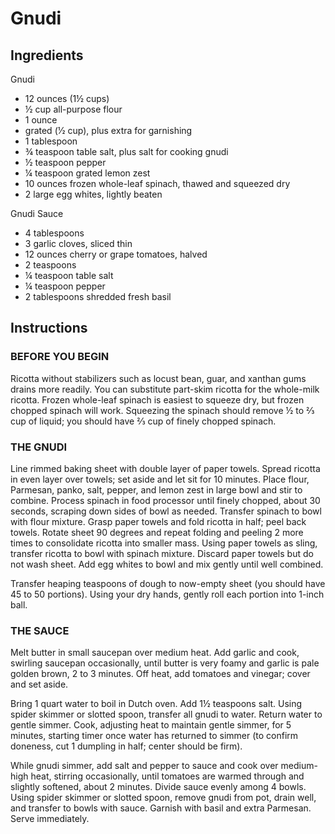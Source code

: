 # Gnudi

## Ingredients

Gnudi

- 12 ounces (1½ cups)
- ½ cup all-purpose flour
- 1 ounce
- grated (1⁄2 cup), plus extra for garnishing
- 1 tablespoon
- ¾ teaspoon table salt, plus salt for cooking gnudi
- ½ teaspoon pepper
- ¼ teaspoon grated lemon zest
- 10 ounces frozen whole-leaf spinach, thawed and squeezed dry
- 2 large egg whites, lightly beaten

Gnudi Sauce

- 4 tablespoons
- 3 garlic cloves, sliced thin
- 12 ounces cherry or grape tomatoes, halved
- 2 teaspoons
- ¼ teaspoon table salt
- ¼ teaspoon pepper
- 2 tablespoons shredded fresh basil

## Instructions

### BEFORE YOU BEGIN

Ricotta without stabilizers such as locust bean, guar, and xanthan gums drains more readily. You can substitute part-skim ricotta for the whole-milk ricotta. Frozen whole-leaf spinach is easiest to squeeze dry, but frozen chopped spinach will work. Squeezing the spinach should remove ½ to ⅔ cup of liquid; you should have ⅔ cup of finely chopped spinach.

### THE GNUDI

Line rimmed baking sheet with double layer of paper towels. Spread ricotta in even layer over towels; set aside and let sit for 10 minutes. Place flour, Parmesan, panko, salt, pepper, and lemon zest in large bowl and stir to combine. Process spinach in food processor until finely chopped, about 30 seconds, scraping down sides of bowl as needed. Transfer spinach to bowl with flour mixture. Grasp paper towels and fold ricotta in half; peel back towels. Rotate sheet 90 degrees and repeat folding and peeling 2 more times to consolidate ricotta into smaller mass. Using paper towels as sling, transfer ricotta to bowl with spinach mixture. Discard paper towels but do not wash sheet. Add egg whites to bowl and mix gently until well combined.

Transfer heaping teaspoons of dough to now-empty sheet (you should have 45 to 50 portions). Using your dry hands, gently roll each portion into 1-inch ball.

### THE SAUCE

Melt butter in small saucepan over medium heat. Add garlic and cook, swirling saucepan occasionally, until butter is very foamy and garlic is pale golden brown, 2 to 3 minutes. Off heat, add tomatoes and vinegar; cover and set aside.

Bring 1 quart water to boil in Dutch oven. Add 1½ teaspoons salt. Using spider skimmer or slotted spoon, transfer all gnudi to water. Return water to gentle simmer. Cook, adjusting heat to maintain gentle simmer, for 5 minutes, starting timer once water has returned to simmer (to confirm doneness, cut 1 dumpling in half; center should be firm).

While gnudi simmer, add salt and pepper to sauce and cook over medium-high heat, stirring occasionally, until tomatoes are warmed through and slightly softened, about 2 minutes. Divide sauce evenly among 4 bowls. Using spider skimmer or slotted spoon, remove gnudi from pot, drain well, and transfer to bowls with sauce. Garnish with basil and extra Parmesan. Serve immediately.
